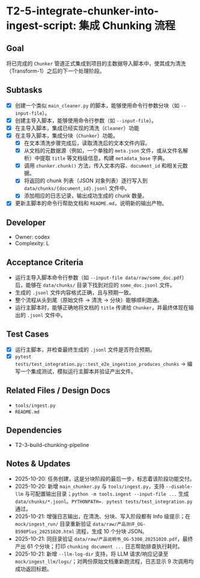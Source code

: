 # T2-5-integrate-chunker-into-ingest-script: 集成 Chunking 流程

## Goal
将已完成的 `Chunker` 管道正式集成到项目的主数据导入脚本中，使其成为清洗（Transform-1）之后的下一个处理阶段。

## Subtasks
- [x] 创建一个类似 `main_cleaner.py` 的脚本，能够使用命令行参数分块（如 `--input-file`）。
- [x] 创建主导入脚本，能够使用命令行参数（如 `--input-file`）。
- [x] 在主导入脚本，集成已经实现的清洗（`Cleaner`）功能
- [x] 在主导入脚本，集成分块（`Chunker`）功能。
    - [x] 在文本清洗步骤完成后，读取清洗后的文本文件内容。
    - [x] 从文档的元数据源（例如，一个单独的 `meta.json` 文件，或从文件名解析）中提取 `title` 等文档级信息，构建 `metadata_base` 字典。
    - [x] 调用 `chunker.chunk()` 方法，传入文本内容、`document_id` 和相关元数据。
    - [x] 将返回的 chunk 列表（JSON 对象列表）逐行写入到 `data/chunks/{document_id}.jsonl` 文件中。
    - [x] 添加相应的日志记录，输出成功生成的 chunk 数量。
- [x] 更新主脚本的命令行帮助文档和 `README.md`，说明新的输出产物。

## Developer
- Owner: codex
- Complexity: L

## Acceptance Criteria
- 运行主导入脚本命令行参数（如 `--input-file data/raw/some_doc.pdf`）后，能够在 `data/chunks/` 目录下找到对应的 `some_doc.jsonl` 文件。
- 生成的 `.jsonl` 文件内容格式正确，且与预期一致。
- 整个流程从头到尾（原始文件 -> 清洗 -> 分块）能够顺利跑通。
- 运行主脚本时，能够正确地将文档的 `title` 传递给 `Chunker`，并最终体现在输出的 `.jsonl` 文件中。

## Test Cases
- [x] 运行主脚本，并检查最终生成的 `.jsonl` 文件是否符合预期。
- [x] `pytest tests/test_integration.py::test_e2e_ingestion_produces_chunks` -> 编写一个集成测试，模拟运行主脚本并验证产出文件。

## Related Files / Design Docs
- `tools/ingest.py`
- `README.md`

## Dependencies
- T2-3-build-chunking-pipeline

## Notes & Updates
- 2025-10-20: 任务创建，这是分块阶段的最后一步，标志着该阶段功能交付。
- 2025-10-20: 新增 `main_chunker.py` 与 `tools/ingest.py`，支持 `--disable-llm` 与可配置输出目录；`python -m tools.ingest --input-file ...` 生成 `data/chunks/*.jsonl`。`PYTHONPATH=. pytest tests/test_integration.py` 通过。
- 2025-10-21: 增强日志输出，在清洗、分块、写入阶段都有 Info 级提示；在 `mock/ingest_run/` 目录重新验证 `data/raw/产品测评_OG-8598Plus_20251020.html` 流程，生成 10 个分块 JSON。
- 2025-10-21: 同目录验证 `data/raw/产品说明书_OG-5308_20251020.pdf`，最终产出 61 个分块；打印 `chunking document ...` 日志帮助排查执行耗时。
- 2025-10-21: 新增 `--llm-log-dir` 支持，将 LLM 请求/响应记录至 `mock/ingest_llm/logs/`；对两份原始文档重新跑流程，日志显示 9 次调用均成功返回标题。
